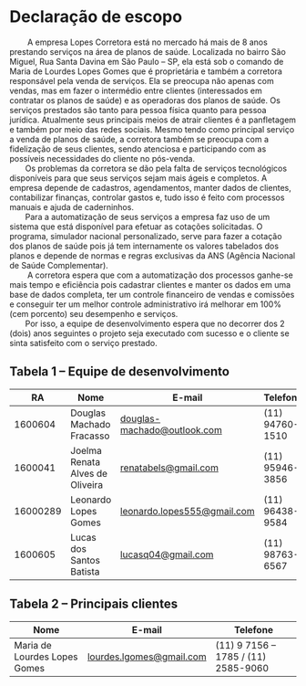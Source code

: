 # Declaração de escopo  

&nbsp; &nbsp; &nbsp; &nbsp; A empresa Lopes Corretora está no mercado há mais de 8 anos prestando serviços na área de planos de saúde. Localizada no bairro São Miguel, Rua Santa Davina em São Paulo – SP, ela está sob o comando de Maria de Lourdes Lopes Gomes que é proprietária e também a corretora responsável pela venda de serviços. Ela se preocupa não apenas com vendas, mas em fazer o intermédio entre clientes (interessados em contratar os planos de saúde) e as operadoras dos planos de saúde. Os serviços prestados são tanto para pessoa física quanto para pessoa jurídica. 
Atualmente seus principais meios de atrair clientes é a panfletagem e também por meio das redes sociais. Mesmo tendo como principal serviço a venda de planos de saúde, a corretora também se preocupa com a fidelização de seus clientes, sendo atenciosa e participando com as possíveis necessidades do cliente no pós-venda.  
&nbsp; &nbsp; &nbsp; &nbsp;Os problemas da corretora se dão pela falta de serviços tecnológicos disponíveis para que seus serviços sejam mais ágeis e completos. A empresa depende de cadastros, agendamentos, manter dados de clientes, contabilizar finanças, controlar gastos e, tudo isso é feito com processos manuais e ajuda de caderninhos.  
&nbsp; &nbsp; &nbsp; &nbsp;Para a automatização de seus serviços a empresa faz uso de um sistema que está disponível para efetuar as cotações solicitadas. O programa, simulador nacional personalizado, serve para fazer a cotação dos planos de saúde pois já tem internamente os valores tabelados dos planos e depende de normas e regras exclusivas da ANS (Agência Nacional de Saúde Complementar).  
&nbsp; &nbsp; &nbsp; &nbsp; A corretora espera que com a automatização dos processos ganhe-se mais tempo e eficiência pois cadastrar clientes e manter os dados em uma base de dados completa, ter um controle financeiro de vendas e comissões e conseguir ter um melhor controle administrativo irá melhorar em 100% (cem porcento) seu desempenho e serviços.  
&nbsp; &nbsp; &nbsp; &nbsp;Por isso, a equipe de desenvolvimento espera que no decorrer dos 2 (dois) anos seguintes o projeto seja executado com sucesso e o cliente se sinta satisfeito com o serviço prestado. 

## Tabela 1 – Equipe de desenvolvimento
RA   	| Nome                          |E-mail	                     |Telefone
--------|-------------------------------|----------------------------|---------------
1600604 |Douglas Machado Fracasso       |douglas-machado@outlook.com |(11) 94760-1510
1600041 |Joelma Renata Alves de Oliveira|renatabels@gmail.com        |(11) 95946-3856
16000289|Leonardo Lopes Gomes           |leonardo.lopes555@gmail.com |(11) 96438-9584
1600605 |Lucas dos Santos Batista	    |lucasq04@gmail.com          |(11) 98763-6567


## Tabela 2 – Principais clientes
 Nome                          |E-mail	                     |Telefone
-------------------------------|----------------------------|---------------
Maria de Lourdes Lopes Gomes   |lourdes.lgomes@gmail.com    |(11) 9 7156 – 1785 / (11) 2585-9060




